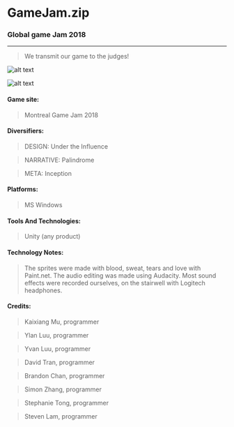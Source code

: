 # GameJam.zip

### Global game Jam 2018

-----

> We transmit our game to the judges!


![alt text](https://ggj.s3.amazonaws.com/styles/feature_image__wide/games/screenshots/27479391_10211582625625476_1617298117_o.png?itok=pLuvWzvx&timestamp=1517169307)

![alt text](https://ggj.s3.amazonaws.com/styles/feature_image__wide/games/screenshots/27535824_10211582625665477_317982999_o.png?itok=O3zCW24Q&timestamp=1517169307)

#### Game site:
> Montreal Game Jam 2018

#### Diversifiers: 

> DESIGN: Under the Influence

> NARRATIVE: Palindrome

> META: Inception

#### Platforms: 
> MS Windows
#### Tools And Technologies: 
> Unity (any product)
#### Technology Notes: 
> The sprites were made with blood, sweat, tears and love with Paint.net. The audio editing was made using Audacity. Most sound effects were recorded ourselves, on the stairwell with Logitech headphones.

#### Credits: 
> Kaixiang Mu, programmer

> Ylan Luu, programmer

> Yvan Luu, programmer

> David Tran, programmer

> Brandon Chan, programmer

> Simon Zhang, programmer

> Stephanie Tong, programmer

> Steven Lam, programmer
